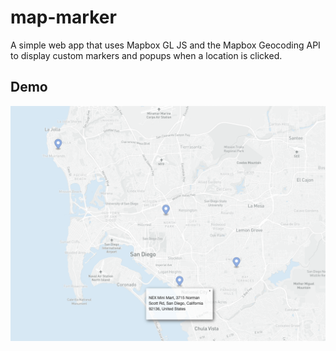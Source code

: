 # map-marker
A simple web app that uses Mapbox GL JS and the Mapbox Geocoding API to display custom markers and popups when a location is clicked.

## Demo

![](screenshots/demo.png)


